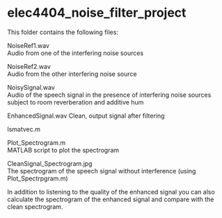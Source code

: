 # elec4404_noise_filter_project
This folder contains the following files:


NoiseRef1.wav       
	Audio from one of the interfering noise sources

NoiseRef2.wav       
	Audio from the other interfering noise source

NoisySignal.wav     
	Audio of the speech signal in the presence of interfering noise sources subject to room reverberation and additive hum

EnhancedSignal.wav
	Clean, output signal after filtering
	
lsmatvec.m


Plot_Spectrogram.m  
	MATLAB script to plot the spectrogram

CleanSignal_Spectrogram.jpg    
	The spectrogram of the speech signal without interference (using Plot_Spectrpgram.m)




In addition to listening to the quality of the enhanced signal you can also calculate the spectrogram of the enhanced signal and compare with the clean spectrogram.
